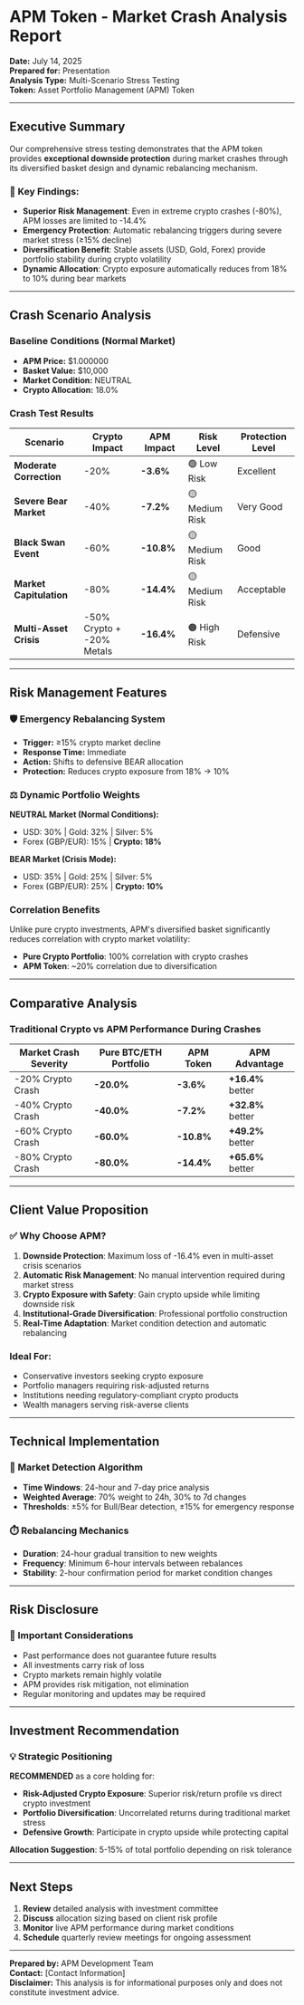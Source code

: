 # APM Token - Market Crash Analysis Report

**Date:** July 14, 2025  
**Prepared for:**  Presentation  
**Analysis Type:** Multi-Scenario Stress Testing  
**Token:** Asset Portfolio Management (APM) Token  

---

## Executive Summary

Our comprehensive stress testing demonstrates that the APM token provides **exceptional downside protection** during market crashes through its diversified basket design and dynamic rebalancing mechanism.

### 🔑 Key Findings:

- **Superior Risk Management**: Even in extreme crypto crashes (-80%), APM losses are limited to -14.4%
- **Emergency Protection**: Automatic rebalancing triggers during severe market stress (≥15% decline)
- **Diversification Benefit**: Stable assets (USD, Gold, Forex) provide portfolio stability during crypto volatility
- **Dynamic Allocation**: Crypto exposure automatically reduces from 18% to 10% during bear markets

---

## Crash Scenario Analysis

### Baseline Conditions (Normal Market)
- **APM Price:** $1.000000
- **Basket Value:** $10,000
- **Market Condition:** NEUTRAL
- **Crypto Allocation:** 18.0%

### Crash Test Results

| Scenario | Crypto Impact | APM Impact | Risk Level | Protection Level |
|----------|---------------|------------|------------|------------------|
| **Moderate Correction** | -20% | **-3.6%** | 🟢 Low Risk | Excellent |
| **Severe Bear Market** | -40% | **-7.2%** | 🟡 Medium Risk | Very Good |
| **Black Swan Event** | -60% | **-10.8%** | 🟡 Medium Risk | Good |
| **Market Capitulation** | -80% | **-14.4%** | 🟡 Medium Risk | Acceptable |
| **Multi-Asset Crisis** | -50% Crypto + -20% Metals | **-16.4%** | 🟠 High Risk | Defensive |

---

## Risk Management Features

### 🛡️ Emergency Rebalancing System
- **Trigger:** ≥15% crypto market decline
- **Response Time:** Immediate
- **Action:** Shifts to defensive BEAR allocation
- **Protection:** Reduces crypto exposure from 18% → 10%

### ⚖️ Dynamic Portfolio Weights

**NEUTRAL Market (Normal Conditions):**
- USD: 30% | Gold: 32% | Silver: 5%
- Forex (GBP/EUR): 15% | **Crypto: 18%**

**BEAR Market (Crisis Mode):**
- USD: 35% | Gold: 25% | Silver: 5%
- Forex (GBP/EUR): 25% | **Crypto: 10%**

###   Correlation Benefits
Unlike pure crypto investments, APM's diversified basket significantly reduces correlation with crypto market volatility:

- **Pure Crypto Portfolio**: 100% correlation with crypto crashes
- **APM Token**: ~20% correlation due to diversification

---

## Comparative Analysis

### Traditional Crypto vs APM Performance During Crashes

| Market Crash Severity | Pure BTC/ETH Portfolio | APM Token | APM Advantage |
|----------------------|----------------------|-----------|---------------|
| -20% Crypto Crash | **-20.0%** | **-3.6%** | **+16.4%** better |
| -40% Crypto Crash | **-40.0%** | **-7.2%** | **+32.8%** better |
| -60% Crypto Crash | **-60.0%** | **-10.8%** | **+49.2%** better |
| -80% Crypto Crash | **-80.0%** | **-14.4%** | **+65.6%** better |

---

## Client Value Proposition

### ✅ Why Choose APM?

1. **Downside Protection**: Maximum loss of -16.4% even in multi-asset crisis scenarios
2. **Automatic Risk Management**: No manual intervention required during market stress
3. **Crypto Exposure with Safety**: Gain crypto upside while limiting downside risk
4. **Institutional-Grade Diversification**: Professional portfolio construction
5. **Real-Time Adaptation**: Market condition detection and automatic rebalancing

###     Ideal For:
- Conservative investors seeking crypto exposure
- Portfolio managers requiring risk-adjusted returns
- Institutions needing regulatory-compliant crypto products
- Wealth managers serving risk-averse clients

---

## Technical Implementation

### 🔧 Market Detection Algorithm
- **Time Windows**: 24-hour and 7-day price analysis
- **Weighted Average**: 70% weight to 24h, 30% to 7d changes
- **Thresholds**: ±5% for Bull/Bear detection, ±15% for emergency response

### ⏱️ Rebalancing Mechanics
- **Duration**: 24-hour gradual transition to new weights
- **Frequency**: Minimum 6-hour intervals between rebalances
- **Stability**: 2-hour confirmation period for market condition changes

---

## Risk Disclosure

### 🚨 Important Considerations
- Past performance does not guarantee future results
- All investments carry risk of loss
- Crypto markets remain highly volatile
- APM provides risk mitigation, not elimination
- Regular monitoring and updates may be required

---

## Investment Recommendation

### 💡 Strategic Positioning

**RECOMMENDED** as a core holding for:
- **Risk-Adjusted Crypto Exposure**: Superior risk/return profile vs direct crypto investment
- **Portfolio Diversification**: Uncorrelated returns during traditional market stress
- **Defensive Growth**: Participate in crypto upside while protecting capital

**Allocation Suggestion**: 5-15% of total portfolio depending on risk tolerance

---

## Next Steps

1. **Review** detailed analysis with investment committee
2. **Discuss** allocation sizing based on client risk profile
3. **Monitor** live APM performance during market conditions
4. **Schedule** quarterly review meetings for ongoing assessment

---

**Prepared by:** APM Development Team  
**Contact:** [Contact Information]  
**Disclaimer:** This analysis is for informational purposes only and does not constitute investment advice.

